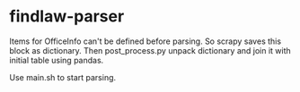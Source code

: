 # findlaw-parser

Items for OfficeInfo can't be defined before parsing.
So scrapy saves this block as dictionary. Then post_process.py unpack dictionary and join it with initial table using pandas.


Use main.sh to start parsing.
